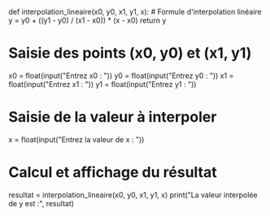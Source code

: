 def interpolation_lineaire(x0, y0, x1, y1, x):
    # Formule d'interpolation linéaire
    y = y0 + ((y1 - y0) / (x1 - x0)) * (x - x0)
    return y

# Saisie des points (x0, y0) et (x1, y1)
x0 = float(input("Entrez x0 : "))
y0 = float(input("Entrez y0 : "))
x1 = float(input("Entrez x1 : "))
y1 = float(input("Entrez y1 : "))

# Saisie de la valeur à interpoler
x = float(input("Entrez la valeur de x : "))

# Calcul et affichage du résultat
resultat = interpolation_lineaire(x0, y0, x1, y1, x)
print("La valeur interpolée de y est :", resultat)
